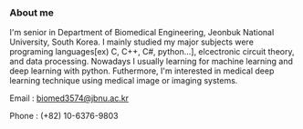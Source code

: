 ### About me

I'm senior in Department of Biomedical Engineering, Jeonbuk National University, South Korea. I mainly studied my major subjects were programing languages[ex) C, C++, C#, python...], elcectronic circuit theory, and data processing. Nowadays I usually learning for machine learning and deep learning with python. Futhermore, I'm interested in medical deep learning technique using medical image or imaging systems.


Email : biomed3574@jbnu.ac.kr

Phone : (+82) 10-6376-9803
